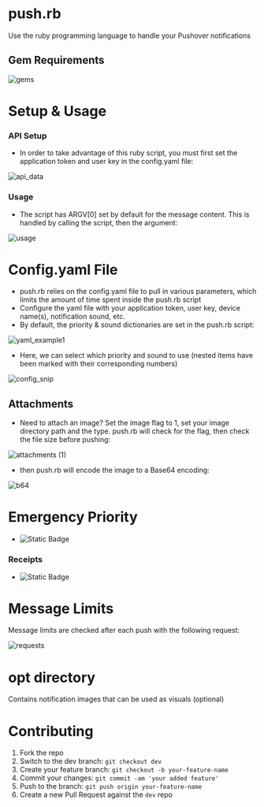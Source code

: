 # push.rb
Use the ruby programming language to handle your Pushover notifications

## Gem Requirements

![gems](https://github.com/BloodieToes/ruby-push/blob/main/gems.png?raw=true)

# Setup & Usage
### API Setup
- In order to take advantage of this ruby script, you must first set the application token and user key in the config.yaml file:

![api_data](https://github.com/BloodieToes/ruby-push/blob/main/api_data.png?raw=true)

### Usage
- The script has ARGV[0] set by default for the message content. This is handled by calling the script, then the argument:

![usage](https://github.com/BloodieToes/ruby-push/blob/main/usage.png?raw=true)

# Config.yaml File
- push.rb relies on the config.yaml file to pull in various parameters, which limits the amount of time spent inside the push.rb script
- Configure the yaml file with your application token, user key, device name(s), notification sound, etc.
- By default, the priority & sound dictionaries are set in the push.rb script:

![yaml_example1](https://github.com/BloodieToes/ruby-push/blob/main/yaml_example1.png?raw=true)

- Here, we can select which priority and sound to use (nested items have been marked with their corresponding numbers)

![config_snip](https://github.com/BloodieToes/ruby-push/blob/main/config_snip.png?raw=true)

## Attachments
- Need to attach an image? Set the image flag to 1, set your image directory path and the type. push.rb will check for the flag, then check the file size before pushing:

![attachments (1)](https://github.com/BloodieToes/ruby-push/blob/main/attachments.png?raw=true)

- then push.rb will encode the image to a Base64 encoding:

![b64](https://github.com/BloodieToes/ruby-push/blob/main/b64.png?raw=true)

# Emergency Priority
- ![Static Badge](https://img.shields.io/badge/STATUS-WIP-yellow)
### Receipts
- ![Static Badge](https://img.shields.io/badge/STATUS-WIP-yellow)
# Message Limits
Message limits are checked after each push with the following request:

![requests](https://github.com/BloodieToes/ruby-push/blob/main/requests.png?raw=true)
 
# opt directory
 Contains notification images that can be used as visuals (optional)

# Contributing
1. Fork the repo
2. Switch to the dev branch: `git checkout dev`
3. Create your feature branch: `git checkout -b your-feature-name`
4. Commit your changes: `git commit -am 'your added feature'`
5. Push to the branch: `git push origin your-feature-name`
6. Create a new Pull Request against the `dev` repo
